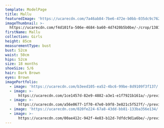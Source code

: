 ```yaml
---
template: ModelPage
title: Mallu
featuredImage: 'https://ucarecdn.com/7a46ab84-7be6-472e-b0bb-035dc9c762d2/'
imageThumbnail: >-
  https://ucarecdn.com/f4d101fa-506e-4684-ba60-4d7420b5b0be/-/crop/1381x1131/561,306/-/preview/-/rotate/90/
firstName: Mallu
collection: Girls
height: 85cm
measurementType: bust
bust: 52cm
waist: 50cm
hips: 52cm
size: 18 months
shoeSize: 5/6
hair: Dark Brown
eyes: Brown
imagePortfolio:
  - image: 'https://ucarecdn.com/b3eed105-ea52-4bc6-99be-8d9109f3f137/'
  - image: >-
      https://ucarecdn.com/1ce1457d-82e9-4882-a3e1-e1f7921b161a/-/preview/-/rotate/90/
  - image: >-
      https://ucarecdn.com/a56e0677-1f70-47e0-b9f8-3e821c5f527f/-/preview/-/rotate/90/
  - image: 'https://ucarecdn.com/020fe224-67a8-43dd-bb81-133ba356e134/'
  - image: >-
      https://ucarecdn.com/00ae412c-942f-4e83-b12d-7dfdc9d1a6be/-/preview/-/rotate/90/
---
```


